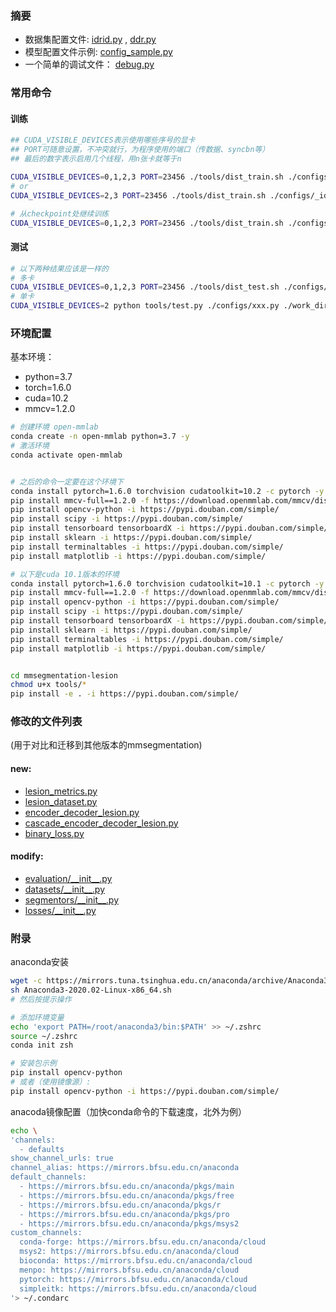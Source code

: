 ### 摘要

- 数据集配置文件:
  [idrid.py](configs/_base_/datasets/idrid.py)
  ,
  [ddr.py](configs/_base_/datasets/ddr.py)
- 模型配置文件示例:
  [config_sample.py](configs/_idrid_/config_sample.py)
- 一个简单的调试文件：
  [debug.py](configs/_idrid_/debug.py)
  
### 常用命令
#### 训练
```sh
## CUDA_VISIBLE_DEVICES表示使用哪些序号的显卡
## PORT可随意设置，不冲突就行，为程序使用的端口（传数据、syncbn等）
## 最后的数字表示启用几个线程，用n张卡就等于n

CUDA_VISIBLE_DEVICES=0,1,2,3 PORT=23456 ./tools/dist_train.sh ./configs/_idrid_/fcn_hr48_40k_idrid_bdice.py 4
# or
CUDA_VISIBLE_DEVICES=2,3 PORT=23456 ./tools/dist_train.sh ./configs/_idrid_/debug.py 2

# 从checkpoint处继续训练
CUDA_VISIBLE_DEVICES=0,1,2,3 PORT=23456 ./tools/dist_train.sh ./configs/_idrid_/fcn_hr48_40k_idrid_bdice.py 4 --resume-from ./work_dirs/xxx/xxx.pth
```

#### 测试
```sh
# 以下两种结果应该是一样的
# 多卡
CUDA_VISIBLE_DEVICES=0,1,2,3 PORT=23456 ./tools/dist_test.sh ./configs/xxx.py ./work_dirs/xxx/xxx.pth 4 --eval-mIoU
# 单卡
CUDA_VISIBLE_DEVICES=2 python tools/test.py ./configs/xxx.py ./work_dirs/xxx/xxx.pth --eval mIoU
```


### 环境配置

基本环境：

- python=3.7
- torch=1.6.0
- cuda=10.2
- mmcv=1.2.0

```sh
# 创建环境 open-mmlab
conda create -n open-mmlab python=3.7 -y
# 激活环境
conda activate open-mmlab


# 之后的命令一定要在这个环境下
conda install pytorch=1.6.0 torchvision cudatoolkit=10.2 -c pytorch -y
pip install mmcv-full==1.2.0 -f https://download.openmmlab.com/mmcv/dist/cu102/torch1.6.0/index.html -i https://pypi.douban.com/simple/
pip install opencv-python -i https://pypi.douban.com/simple/
pip install scipy -i https://pypi.douban.com/simple/
pip install tensorboard tensorboardX -i https://pypi.douban.com/simple/
pip install sklearn -i https://pypi.douban.com/simple/
pip install terminaltables -i https://pypi.douban.com/simple/
pip install matplotlib -i https://pypi.douban.com/simple/

# 以下是cuda 10.1版本的环境
conda install pytorch=1.6.0 torchvision cudatoolkit=10.1 -c pytorch -y
pip install mmcv-full==1.2.0 -f https://download.openmmlab.com/mmcv/dist/cu101/torch1.6.0/index.html -i https://pypi.douban.com/simple/
pip install opencv-python -i https://pypi.douban.com/simple/
pip install scipy -i https://pypi.douban.com/simple/
pip install tensorboard tensorboardX -i https://pypi.douban.com/simple/
pip install sklearn -i https://pypi.douban.com/simple/
pip install terminaltables -i https://pypi.douban.com/simple/
pip install matplotlib -i https://pypi.douban.com/simple/


cd mmsegmentation-lesion
chmod u+x tools/*
pip install -e . -i https://pypi.douban.com/simple/
```

### 修改的文件列表 
(用于对比和迁移到其他版本的mmsegmentation)

#### new:
- [lesion_metrics.py](mmseg/core/evaluation/lesion_metrics.py)
- [lesion_dataset.py](mmseg/datasets/lesion_dataset.py)
- [encoder_decoder_lesion.py](mmseg/models/segmentors/encoder_decoder_lesion.py)
- [cascade_encoder_decoder_lesion.py](mmseg/models/segmentors/cascade_encoder_decoder_lesion.py)
- [binary_loss.py](mmseg/models/losses/binary_loss.py)

#### modify:
- [evaluation/\_\_init__.py](mmseg/core/evaluation/__init__.py)
- [datasets/\_\_init__.py](mmseg/datasets/__init__.py)
- [segmentors/\_\_init__.py](mmseg/models/segmentors/__init__.py)
- [losses/\_\_init__.py](mmseg/models/losses/__init__.py)

### 附录

anaconda安装

```sh
wget -c https://mirrors.tuna.tsinghua.edu.cn/anaconda/archive/Anaconda3-2020.02-Linux-x86_64.sh
sh Anaconda3-2020.02-Linux-x86_64.sh
# 然后按提示操作

# 添加环境变量
echo 'export PATH=/root/anaconda3/bin:$PATH' >> ~/.zshrc
source ~/.zshrc
conda init zsh

# 安装包示例
pip install opencv-python
# 或者（使用镜像源）:
pip install opencv-python -i https://pypi.douban.com/simple/
```

anacoda镜像配置（加快conda命令的下载速度，北外为例）

```sh
echo \
'channels:
  - defaults
show_channel_urls: true
channel_alias: https://mirrors.bfsu.edu.cn/anaconda
default_channels:
  - https://mirrors.bfsu.edu.cn/anaconda/pkgs/main
  - https://mirrors.bfsu.edu.cn/anaconda/pkgs/free
  - https://mirrors.bfsu.edu.cn/anaconda/pkgs/r
  - https://mirrors.bfsu.edu.cn/anaconda/pkgs/pro
  - https://mirrors.bfsu.edu.cn/anaconda/pkgs/msys2
custom_channels:
  conda-forge: https://mirrors.bfsu.edu.cn/anaconda/cloud
  msys2: https://mirrors.bfsu.edu.cn/anaconda/cloud
  bioconda: https://mirrors.bfsu.edu.cn/anaconda/cloud
  menpo: https://mirrors.bfsu.edu.cn/anaconda/cloud
  pytorch: https://mirrors.bfsu.edu.cn/anaconda/cloud
  simpleitk: https://mirrors.bfsu.edu.cn/anaconda/cloud
'> ~/.condarc
```
